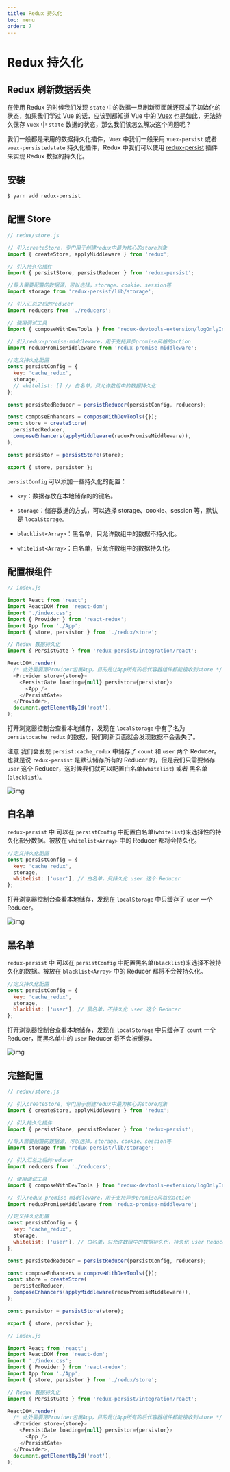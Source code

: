 ```yaml
---
title: Redux 持久化
toc: menu
order: 7
---
```


<BackTop></BackTop>

# Redux 持久化

## Redux 刷新数据丢失

在使用 Redux 的时候我们发现 `state` 中的数据一旦刷新页面就还原成了初始化的状态，如果我们学过 Vue 的话，应该到都知道 Vue 中的 [Vuex](/vueconfig/vuex#vuex-持久化) 也是如此，无法持久保存 `Vuex` 中 `state` 数据的状态，那么我们该怎么解决这个问题呢？

我们一般都是采用的数据持久化插件，`Vuex` 中我们一般采用 `vuex-persist` 或者 `vuex-persistedstate` 持久化插件，Redux 中我们可以使用 [redux-persist](https://www.npmjs.com/package/redux-persist) 插件来实现 Redux 数据的持久化。

## 安装

```bash
$ yarn add redux-persist
```

## 配置 Store

```js
// redux/store.js

// 引入createStore，专门用于创建redux中最为核心的store对象
import { createStore, applyMiddleware } from 'redux';

// 引入持久化插件
import { persistStore, persistReducer } from 'redux-persist';

//导入需要配置的数据源，可以选择，storage、cookie、session等
import storage from 'redux-persist/lib/storage';

// 引入汇总之后的reducer
import reducers from './reducers';

// 使用调试工具
import { composeWithDevTools } from 'redux-devtools-extension/logOnlyInProduction';

// 引入redux-promise-middleware，用于支持异步promise风格的action
import reduxPromiseMiddleware from 'redux-promise-middleware';

//定义持久化配置
const persistConfig = {
  key: 'cache_redux',
  storage,
  // whitelist: [] // 白名单，只允许数组中的数据持久化
};

const persistedReducer = persistReducer(persistConfig, reducers);

const composeEnhancers = composeWithDevTools({});
const store = createStore(
  persistedReducer,
  composeEnhancers(applyMiddleware(reduxPromiseMiddleware)),
);

const persistor = persistStore(store);

export { store, persistor };
```

`persistConfig` 可以添加一些持久化的配置：

- `key`：数据存放在本地储存的的键名。

- `storage`：储存数据的方式，可以选择 storage、cookie、session 等，默认是 `localStorage`。

- `blacklist<Array>`：黑名单，只允许数组中的数据不持久化。

- `whitelist<Array>`：白名单，只允许数组中的数据持久化。

## 配置根组件

```js
// index.js

import React from 'react';
import ReactDOM from 'react-dom';
import './index.css';
import { Provider } from 'react-redux';
import App from './App';
import { store, persistor } from './redux/store';

// Redux 数据持久化
import { PersistGate } from 'redux-persist/integration/react';

ReactDOM.render(
  /* 此处需要用Provider包裹App，目的是让App所有的后代容器组件都能接收到store */
  <Provider store={store}>
    <PersistGate loading={null} persistor={persistor}>
      <App />
    </PersistGate>
  </Provider>,
  document.getElementById('root'),
);
```

打开浏览器控制台查看本地储存，发现在 `localStorage` 中有了名为 `persist:cache_redux` 的数据，我们刷新页面就会发现数据不会丢失了。

<Badge>注意</Badge> 我们会发现 `persist:cache_redux` 中储存了 `count` 和 `user` 两个 Reducer。也就是说 `redux-persist` 是默认储存所有的 Reducer 的，但是我们只需要储存 `user` 这个 Reducer，这时候我们就可以配置白名单(`whitelist`) 或者 黑名单(`blacklist`)。

![img](https://cdn.jsdelivr.net/gh/fy996icu/pics/img/redux-persist.png)

## 白名单

`redux-persist` 中 可以在 `persistConfig` 中配置白名单(`whitelist`)来选择性的持久化部分数据。被放在 `whitelist<Array>` 中的 Reducer 都将会持久化。

```js
//定义持久化配置
const persistConfig = {
  key: 'cache_redux',
  storage,
  whitelist: ['user'], // 白名单，只持久化 user 这个 Reducer
};
```

打开浏览器控制台查看本地储存，发现在 `localStorage` 中只缓存了 `user` 一个 Reducer。

![img](https://cdn.jsdelivr.net/gh/fy996icu/pics/img/redux-persist-whitelist.png)

## 黑名单

`redux-persist` 中 可以在 `persistConfig` 中配置黑名单(`blacklist`)来选择不被持久化的数据。被放在 `blacklist<Array>` 中的 Reducer 都将不会被持久化。

```js
//定义持久化配置
const persistConfig = {
  key: 'cache_redux',
  storage,
  blacklist: ['user'], // 黑名单，不持久化 user 这个 Reducer
};
```

打开浏览器控制台查看本地储存，发现在 `localStorage` 中只缓存了 `count` 一个 Reducer，而黑名单中的 `user` Reducer 将不会被缓存。

![img](https://cdn.jsdelivr.net/gh/fy996icu/pics/img/redux-persist-blacklist.png)

## 完整配置

```js
// redux/store.js

// 引入createStore，专门用于创建redux中最为核心的store对象
import { createStore, applyMiddleware } from 'redux';

// 引入持久化插件
import { persistStore, persistReducer } from 'redux-persist';

//导入需要配置的数据源，可以选择，storage、cookie、session等
import storage from 'redux-persist/lib/storage';

// 引入汇总之后的reducer
import reducers from './reducers';

// 使用调试工具
import { composeWithDevTools } from 'redux-devtools-extension/logOnlyInProduction';

// 引入redux-promise-middleware，用于支持异步promise风格的action
import reduxPromiseMiddleware from 'redux-promise-middleware';

//定义持久化配置
const persistConfig = {
  key: 'cache_redux',
  storage,
  whitelist: ['user'], // 白名单，只允许数组中的数据持久化，持久化 user Reducer
};

const persistedReducer = persistReducer(persistConfig, reducers);

const composeEnhancers = composeWithDevTools({});
const store = createStore(
  persistedReducer,
  composeEnhancers(applyMiddleware(reduxPromiseMiddleware)),
);

const persistor = persistStore(store);

export { store, persistor };
```

```js
// index.js

import React from 'react';
import ReactDOM from 'react-dom';
import './index.css';
import { Provider } from 'react-redux';
import App from './App';
import { store, persistor } from './redux/store';

// Redux 数据持久化
import { PersistGate } from 'redux-persist/integration/react';

ReactDOM.render(
  /* 此处需要用Provider包裹App，目的是让App所有的后代容器组件都能接收到store */
  <Provider store={store}>
    <PersistGate loading={null} persistor={persistor}>
      <App />
    </PersistGate>
  </Provider>,
  document.getElementById('root'),
);
```
